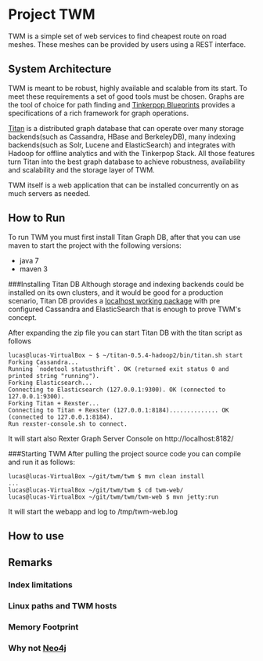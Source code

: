 # Project TWM

TWM is a simple set of web services to find cheapest route on road meshes. These meshes can be provided by users using a REST interface.

## System Architecture

TWM is meant to be robust, highly available and scalable from its start. To meet these requirements a set of good tools must be chosen. Graphs are the tool of choice for path finding and [Tinkerpop Blueprints](https://github.com/tinkerpop/blueprints/wiki) provides a specifications of a rich framework for graph operations.

[Titan](http://thinkaurelius.github.io/titan/) is a distributed graph database that can operate over many storage backends(such as Cassandra, HBase and BerkeleyDB), many indexing backends(such as Solr, Lucene and ElasticSearch) and integrates with Hadoop for offline analytics and with the Tinkerpop Stack. All those features turn Titan into the best graph database to achieve robustness, availability and scalability and the storage layer of TWM.

TWM itself is a web application that can be installed concurrently on as much servers as needed.

## How to Run
To run TWM you must first install Titan Graph DB, after that you can use maven to start the project with the following versions:

* java 7
* maven 3

###Installing Titan DB
Although storage and indexing backends could be installed on its own clusters, and it would be good for a production scenario, Titan DB provides a [localhost working package](http://s3.thinkaurelius.com/downloads/titan/titan-0.5.4-hadoop2.zip) with pre configured Cassandra and ElasticSearch that is enough to prove TWM's concept.

After expanding the zip file you can start Titan DB with the titan script as follows

```
lucas@lucas-VirtualBox ~ $ ~/titan-0.5.4-hadoop2/bin/titan.sh start
Forking Cassandra...
Running `nodetool statusthrift`. OK (returned exit status 0 and printed string "running").
Forking Elasticsearch...
Connecting to Elasticsearch (127.0.0.1:9300). OK (connected to 127.0.0.1:9300).
Forking Titan + Rexster...
Connecting to Titan + Rexster (127.0.0.1:8184).............. OK (connected to 127.0.0.1:8184).
Run rexster-console.sh to connect.
```
It will start also Rexter Graph Server Console on http://localhost:8182/

###Starting TWM
After pulling the project source code you can compile and run it as follows:

```
lucas@lucas-VirtualBox ~/git/twm/twm $ mvn clean install
...
lucas@lucas-VirtualBox ~/git/twm/twm $ cd twm-web/
lucas@lucas-VirtualBox ~/git/twm/twm/twm-web $ mvn jetty:run
```
It will start the webapp and log to /tmp/twm-web.log

## How to use
## Remarks
### Index limitations
### Linux paths and TWM hosts
### Memory Footprint
### Why not [Neo4j](http://neo4j.com/)
